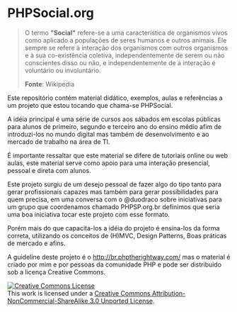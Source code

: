 # PHPSocial.org

> O termo **"Social"** refere-se a uma característica de organismos vivos como aplicado a populações de seres humanos e outros animais. Ele sempre se refere à interação dos organismos com outros organismos e à sua co-existência coletiva, independentemente de serem ou não conscientes disso ou não, e independentemente de a interação é voluntário ou involuntário.
> 
> **Fonte**: Wikipedia

Este repositório contém material didático, exemplos, aulas e referências a um projeto que estou tocando que chama-se PHPSocial. 

A idéia principal é uma série de cursos aos sábados em escolas públicas para alunos de primeiro, segundo e terceiro ano do ensino médio afim de introduzi-los no mundo digital mas também de desenvolvimento e ao mercado de trabalho na área de TI.

É importante ressaltar que este material se difere de tutoriais online ou web aulas, este material serve como apoio para uma interação presencial, pessoal e direta com alunos. 

Este projeto surgiu de um desejo pessoal de fazer algo do tipo tanto para gerar profissionais capazes mas também para gerar possibilidades para quem precisa, em uma conversa com o @duodraco sobre iniciativas para um grupo que coordenamos chamado PHPSP.org.br definimos que seria uma boa iniciativa tocar este projeto com esse formato.

Porém mais do que capacita-los a idéia do projeto é ensina-los da forma correta, utilizando os conceitos de (H)MVC, Design Patterns, Boas práticas de mercado e afins. 

A guideline deste projeto é o http://br.phptherightway.com/ mas o material é criado por mim e por pessoas da comunidade PHP e pode ser distribuido sob a licença Creative Commons.

<a rel="license" href="http://creativecommons.org/licenses/by-nc-sa/3.0/deed.en_US"><img alt="Creative Commons License" style="border-width:0" src="http://i.creativecommons.org/l/by-nc-sa/3.0/88x31.png" /></a><br />This work is licensed under a <a rel="license" href="http://creativecommons.org/licenses/by-nc-sa/3.0/deed.en_US">Creative Commons Attribution-NonCommercial-ShareAlike 3.0 Unported License</a>.
